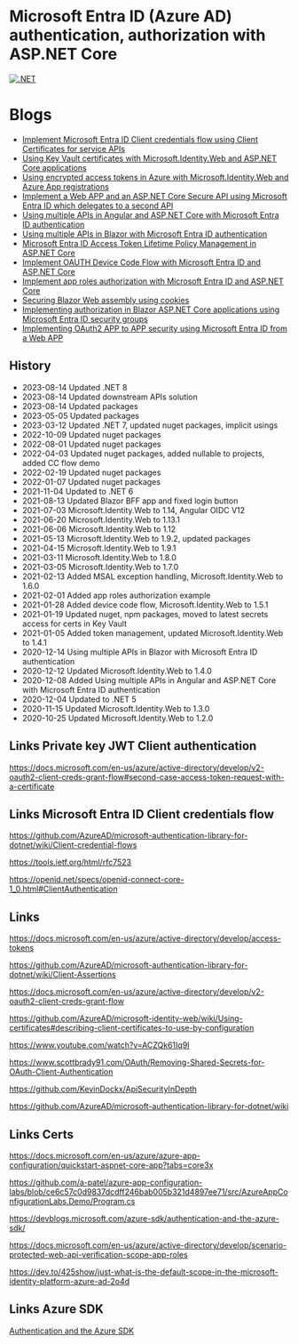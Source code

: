 # Microsoft Entra ID (Azure AD) authentication, authorization with ASP.NET Core

[![.NET](https://github.com/damienbod/AzureADAuthRazorUiServiceApiCertificate/workflows/.NET/badge.svg)](https://github.com/damienbod/AzureADAuthRazorUiServiceApiCertificate/actions?query=workflow%3A.NET) 

# Blogs

- [Implement Microsoft Entra ID Client credentials flow using Client Certificates for service APIs](https://damienbod.com/2020/10/01/implement-azure-ad-client-credentials-flow-using-client-certificates-for-service-apis/)
- [Using Key Vault certificates with Microsoft.Identity.Web and ASP.NET Core applications](https://damienbod.com/2020/10/09/using-key-vault-certificates-with-microsoft-identity-web-and-asp-net-core-applications/)
- [Using encrypted access tokens in Azure with Microsoft.Identity.Web and Azure App registrations](https://damienbod.com/2020/10/22/using-encrypted-access-tokens-in-azure-with-microsoft-identity-web-and-azure-app-registrations/)
- [Implement a Web APP and an ASP.NET Core Secure API using Microsoft Entra ID which delegates to a second API](https://damienbod.com/2020/11/09/implement-a-web-app-and-an-asp-net-core-secure-api-using-azure-ad-which-delegates-to-second-api/)
- [Using multiple APIs in Angular and ASP.NET Core with Microsoft Entra ID authentication](https://damienbod.com/2020/12/08/using-multiple-apis-in-angular-and-asp-net-core-with-azure-ad-authentication/)
- [Using multiple APIs in Blazor with Microsoft Entra ID authentication](https://damienbod.com/2020/12/14/using-multiple-apis-in-blazor-with-azure-ad-authentication/)
- [Microsoft Entra ID Access Token Lifetime Policy Management in ASP.NET Core](https://damienbod.com/2021/01/05/azure-ad-access-token-lifetime-policy-management-in-asp-net-core/)
- [Implement OAUTH Device Code Flow with Microsoft Entra ID and ASP.NET Core](https://damienbod.com/2021/01/28/implement-oauth-device-code-flow-with-azure-ad-and-asp-net-core/)
- [Implement app roles authorization with Microsoft Entra ID and ASP.NET Core](https://damienbod.com/2021/02/01/implement-app-roles-authorization-with-azure-ad-and-asp-net-core/)
- [Securing Blazor Web assembly using cookies](https://damienbod.com/2021/03/08/securing-blazor-web-assembly-using-cookies/)
- [Implementing authorization in Blazor ASP.NET Core applications using Microsoft Entra ID security groups](https://damienbod.com/2022/02/21/implementing-authorization-in-blazor-asp-net-core-applications-using-azure-ad-security-groups/)
- [Implementing OAuth2 APP to APP security using Microsoft Entra ID from a Web APP](https://damienbod.com/2022/03/28/implementing-oauth2-app-to-app-security-using-azure-ad-from-a-web-app/)

## History

- 2023-08-14 Updated .NET 8
- 2023-08-14 Updated downstream APIs solution
- 2023-08-14 Updated packages
- 2023-05-05 Updated packages
- 2023-03-12 Updated .NET 7, updated nuget packages, implicit usings
- 2022-10-09 Updated nuget packages
- 2022-08-01 Updated nuget packages
- 2022-04-03 Updated nuget packages, added nullable to projects, added CC flow demo
- 2022-02-19 Updated nuget packages
- 2022-01-07 Updated nuget packages
- 2021-11-04 Updated to .NET 6
- 2021-08-13 Updated Blazor BFF app and fixed login button
- 2021-07-03 Microsoft.Identity.Web to 1.14, Angular OIDC V12
- 2021-06-20 Microsoft.Identity.Web to 1.13.1
- 2021-06-06 Microsoft.Identity.Web to 1.12
- 2021-05-13 Microsoft.Identity.Web to 1.9.2, updated packages
- 2021-04-15 Microsoft.Identity.Web to 1.9.1
- 2021-03-11 Microsoft.Identity.Web to 1.8.0
- 2021-03-05 Microsoft.Identity.Web to 1.7.0
- 2021-02-13 Added MSAL exception handling, Microsoft.Identity.Web to 1.6.0
- 2021-02-01 Added app roles authorization example
- 2021-01-28 Added device code flow, Microsoft.Identity.Web to 1.5.1
- 2021-01-19 Updated nuget, npm packages, moved to latest secrets access for certs in Key Vault
- 2021-01-05 Added token management, updated Microsoft.Identity.Web to 1.4.1
- 2020-12-14 Using multiple APIs in Blazor with Microsoft Entra ID authentication
- 2020-12-12 Updated Microsoft.Identity.Web to 1.4.0
- 2020-12-08 Added Using multiple APIs in Angular and ASP.NET Core with Microsoft Entra ID authentication
- 2020-12-04 Updated to .NET 5
- 2020-11-15 Updated Microsoft.Identity.Web to 1.3.0
- 2020-10-25 Updated Microsoft.Identity.Web to 1.2.0

## Links Private key JWT Client authentication

https://docs.microsoft.com/en-us/azure/active-directory/develop/v2-oauth2-client-creds-grant-flow#second-case-access-token-request-with-a-certificate

## Links Microsoft Entra ID Client credentials flow

https://github.com/AzureAD/microsoft-authentication-library-for-dotnet/wiki/Client-credential-flows

https://tools.ietf.org/html/rfc7523

https://openid.net/specs/openid-connect-core-1_0.html#ClientAuthentication

## Links

https://docs.microsoft.com/en-us/azure/active-directory/develop/access-tokens

https://github.com/AzureAD/microsoft-authentication-library-for-dotnet/wiki/Client-Assertions

https://docs.microsoft.com/en-us/azure/active-directory/develop/v2-oauth2-client-creds-grant-flow

https://github.com/AzureAD/microsoft-identity-web/wiki/Using-certificates#describing-client-certificates-to-use-by-configuration

https://www.youtube.com/watch?v=ACZQk61Iq9I

https://www.scottbrady91.com/OAuth/Removing-Shared-Secrets-for-OAuth-Client-Authentication

https://github.com/KevinDockx/ApiSecurityInDepth

https://github.com/AzureAD/microsoft-authentication-library-for-dotnet/wiki

## Links Certs

https://docs.microsoft.com/en-us/azure/azure-app-configuration/quickstart-aspnet-core-app?tabs=core3x

https://github.com/a-patel/azure-app-configuration-labs/blob/ce6c57c0d9837dcdff246bab005b321d4897ee71/src/AzureAppConfigurationLabs.Demo/Program.cs

https://devblogs.microsoft.com/azure-sdk/authentication-and-the-azure-sdk/

https://docs.microsoft.com/en-us/azure/active-directory/develop/scenario-protected-web-api-verification-scope-app-roles

https://dev.to/425show/just-what-is-the-default-scope-in-the-microsoft-identity-platform-azure-ad-2o4d

## Links Azure SDK

<a href="https://devblogs.microsoft.com/azure-sdk/authentication-and-the-azure-sdk/">Authentication and the Azure SDK</a>


